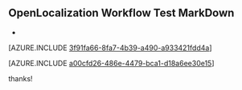 ## OpenLocalization Workflow Test MarkDown
* 

[AZURE.INCLUDE [3f91fa66-8fa7-4b39-a490-a933421fdd4a](calleeMd1.md)]



[AZURE.INCLUDE [a00cfd26-486e-4479-bca1-d18a6ee30e15](calleeMd2.md)]

 
thanks!